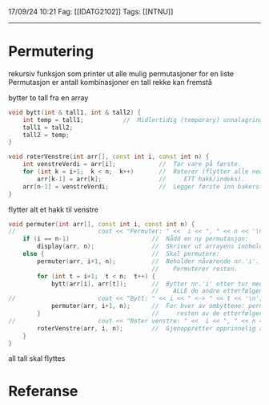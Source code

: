 17/09/24 10:21
Fag: [[IDATG2102]]
Tags: [[NTNU]]
___

# Permutering
rekursiv funksjon som printer ut alle mulig  permutasjoner for en liste
Permutasjon er antall kombinasjoner en tall rekke kan fremstå


bytter to tall fra en array
```c++
void bytt(int & tall1, int & tall2) {
    int temp = tall1;           //  Midlertidig (temporary) unnalagring.
    tall1 = tall2;
    tall2 = temp;
}
```

```c++
void roterVenstre(int arr[], const int i, const int n) {
    int venstreVerdi = arr[i];            //  Tar vare på første.
    for (int k = i+1;  k < n;  k++)       //  Roterer (flytter alle ned
        arr[k-1] = arr[k];                //     ETT hakk/indeks).
    arr[n-1] = venstreVerdi;              //  Legger første inn bakerst.
}
```
flytter alt et hakk til venstre

```c++
void permuter(int arr[], const int i, const int n) {
//                       cout << "Permuter: " <<  i << ", " << n << '\n';
    if (i == n-1)                       //  Nådd en ny permutasjon:
        display(arr, n);                //  Skriver ut arrayens innhold.
    else {                              //  Skal permutere:
        permuter(arr, i+1, n);          //  Beholder nåværende nr.'i'.
                                        //    Permuterer resten.
        for (int t = i+1;  t < n;  t++) {
            bytt(arr[i], arr[t]);       //  Bytter nr.'i' etter tur med
                                        //    ALLE de andre etterfølgende.
//                       cout << "Bytt: " << i << " <-> " << t << '\n';
            permuter(arr, i+1, n);      //  For hver av ombyttene: permuterer
        }                               //     resten av de etterfølgende.
//                       cout << "Roter venstre: " <<  i << ", " << n << '\n';
        roterVenstre(arr, i, n);        //  Gjenoppretter opprinnelig array!!!
    }
}
```

all tall skal flyttes



# Referanse
